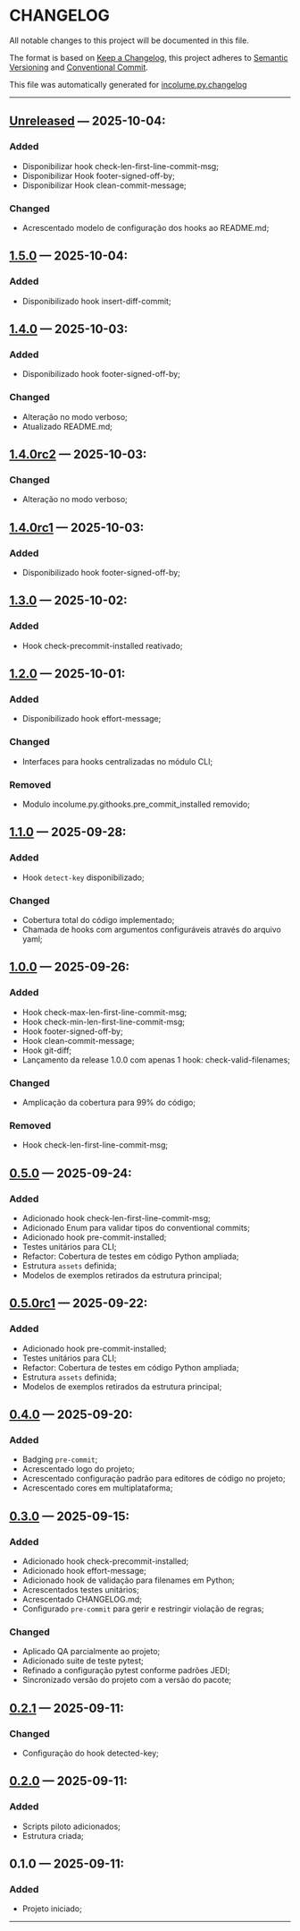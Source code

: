 # CHANGELOG


All notable changes to this project will be documented in this file.

The format is based on [Keep a Changelog](https://keepachangelog.com/en/1.0.0/), this project adheres to [Semantic Versioning](https://semver.org/spec/v2.0.0.html) and [Conventional Commit](https://www.conventionalcommits.org/pt-br/v1.0.0/).

This file was automatically generated for [incolume.py.changelog](https://github.com/development-incolume/incolume.py.changelog/-/tree/0.17.0)

---


## [Unreleased]	 &#8212; 	2025-10-04:
### Added
  - Disponibilizar hook check-len-first-line-commit-msg;
  - Disponibilizar Hook footer-signed-off-by;
  - Disponibilizar Hook clean-commit-message;
### Changed
  - Acrescentado modelo de configuração dos hooks ao README.md;

## [1.5.0]	 &#8212; 	2025-10-04:
### Added
  - Disponibilizado hook insert-diff-commit;

## [1.4.0]	 &#8212; 	2025-10-03:
### Added
  - Disponibilizado hook footer-signed-off-by;
### Changed
  - Alteração no modo verboso;
  - Atualizado README.md;

## [1.4.0rc2]	 &#8212; 	2025-10-03:
### Changed
  - Alteração no modo verboso;

## [1.4.0rc1]	 &#8212; 	2025-10-03:
### Added
  - Disponibilizado hook footer-signed-off-by;

## [1.3.0]	 &#8212; 	2025-10-02:
### Added
  - Hook check-precommit-installed reativado;

## [1.2.0]	 &#8212; 	2025-10-01:
### Added
  - Disponibilizado hook effort-message;
### Changed
  - Interfaces para hooks centralizadas no módulo CLI;
### Removed
  - Modulo incolume.py.githooks.pre_commit_installed removido;

## [1.1.0]	 &#8212; 	2025-09-28:
### Added
  - Hook `detect-key` disponibilizado;
### Changed
  - Cobertura total do código implementado;
  - Chamada de hooks com argumentos configuráveis através do arquivo yaml;

## [1.0.0]	 &#8212; 	2025-09-26:
### Added
  - Hook check-max-len-first-line-commit-msg;
  - Hook check-min-len-first-line-commit-msg;
  - Hook footer-signed-off-by;
  - Hook clean-commit-message;
  - Hook git-diff;
  - Lançamento da release 1.0.0 com apenas 1 hook: check-valid-filenames;
### Changed
  - Amplicação da cobertura para 99% do código;
### Removed
  - Hook check-len-first-line-commit-msg;

## [0.5.0]	 &#8212; 	2025-09-24:
### Added
  - Adicionado hook check-len-first-line-commit-msg;
  - Adicionado Enum para validar tipos do conventional commits;
  - Adicionado hook pre-commit-installed;
  - Testes unitários para CLI;
  - Refactor: Cobertura de testes em código Python ampliada;
  - Estrutura `assets` definida;
  - Modelos de exemplos retirados da estrutura principal;

## [0.5.0rc1]	 &#8212; 	2025-09-22:
### Added
  - Adicionado hook pre-commit-installed;
  - Testes unitários para CLI;
  - Refactor: Cobertura de testes em código Python ampliada;
  - Estrutura `assets` definida;
  - Modelos de exemplos retirados da estrutura principal;

## [0.4.0]	 &#8212; 	2025-09-20:
### Added
  - Badging `pre-commit`;
  - Acrescentado logo do projeto;
  - Acrescentado configuração padrão para editores de código no projeto;
  - Acrescentado cores em multiplataforma;

## [0.3.0]	 &#8212; 	2025-09-15:
### Added
  - Adicionado hook check-precommit-installed;
  - Adicionado hook effort-message;
  - Adicionado hook de validação para filenames em Python;
  - Acrescentados testes unitários;
  - Acrescentado CHANGELOG.md;
  - Configurado `pre-commit` para gerir e restringir violação de regras;
### Changed
  - Aplicado QA parcialmente ao projeto;
  - Adicionado suite de teste pytest;
  - Refinado a configuração pytest conforme padrões JEDI;
  - Sincronizado versão do projeto com a versão do pacote;

## [0.2.1]	 &#8212; 	2025-09-11:
### Changed
  - Configuração do hook detected-key;

## [0.2.0]	 &#8212; 	2025-09-11:
### Added
  - Scripts piloto adicionados;
  - Estrutura criada;

## 0.1.0	 &#8212; 	2025-09-11:
### Added
  - Projeto iniciado;

---

[0.2.0]: https://github.com/development-incolume/incolume.py.githooks/compare/0.1.0...0.2.0
[0.2.1]: https://github.com/development-incolume/incolume.py.githooks/compare/0.2.0...0.2.1
[0.3.0]: https://github.com/development-incolume/incolume.py.githooks/compare/0.2.1...0.3.0
[0.4.0]: https://github.com/development-incolume/incolume.py.githooks/compare/0.3.0...0.4.0
[0.5.0rc1]: https://github.com/development-incolume/incolume.py.githooks/compare/0.4.0...0.5.0rc1
[0.5.0]: https://github.com/development-incolume/incolume.py.githooks/compare/0.5.0rc1...0.5.0
[1.0.0]: https://github.com/development-incolume/incolume.py.githooks/compare/0.5.0...1.0.0
[1.1.0]: https://github.com/development-incolume/incolume.py.githooks/compare/1.0.0...1.1.0
[1.2.0]: https://github.com/development-incolume/incolume.py.githooks/compare/1.1.0...1.2.0
[1.3.0]: https://github.com/development-incolume/incolume.py.githooks/compare/1.2.0...1.3.0
[1.4.0rc1]: https://github.com/development-incolume/incolume.py.githooks/compare/1.3.0...1.4.0rc1
[1.4.0rc2]: https://github.com/development-incolume/incolume.py.githooks/compare/1.4.0rc1...1.4.0rc2
[1.4.0]: https://github.com/development-incolume/incolume.py.githooks/compare/1.4.0rc2...1.4.0
[1.5.0]: https://github.com/development-incolume/incolume.py.githooks/compare/1.4.0...1.5.0
[Unreleased]: https://github.com/development-incolume/incolume.py.githooks/compare/1.5.0...Unreleased
